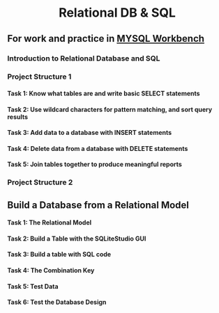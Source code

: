# <center> Relational DB & SQL </center>
## For work and practice in <U> <B> MYSQL Workbench </U></B>

### Introduction to Relational Database and SQL
### Project Structure 1

#### Task 1: Know what tables are and write basic SELECT statements
#### Task 2: Use wildcard characters for pattern matching, and sort query results
#### Task 3: Add data to a database with INSERT statements
#### Task 4: Delete data from a database with DELETE statements
#### Task 5: Join tables together to produce meaningful reports

### Project Structure 2
## Build a Database from a Relational Model

#### Task 1: The Relational Model
#### Task 2: Build a Table with the SQLiteStudio GUI
#### Task 3: Build a table with SQL code
#### Task 4: The Combination Key
#### Task 5: Test Data
#### Task 6: Test the Database Design
